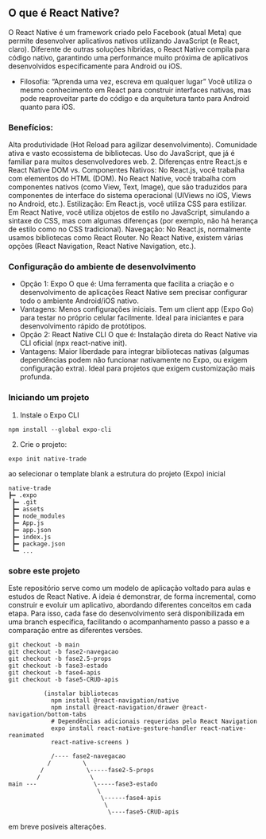 ## O que é React Native?
O React Native é um framework criado pelo Facebook (atual Meta) que permite desenvolver aplicativos nativos utilizando JavaScript (e React, claro). Diferente de outras soluções híbridas, o React Native compila para código nativo, garantindo uma performance muito próxima de aplicativos desenvolvidos especificamente para Android ou iOS.

- Filosofia: “Aprenda uma vez, escreva em qualquer lugar”
Você utiliza o mesmo conhecimento em React para construir interfaces nativas, mas pode reaproveitar parte do código e da arquitetura tanto para Android quanto para iOS.

### Benefícios:

Alta produtividade (Hot Reload para agilizar desenvolvimento).
Comunidade ativa e vasto ecossistema de bibliotecas.
Uso do JavaScript, que já é familiar para muitos desenvolvedores web.
2. Diferenças entre React.js e React Native
DOM vs. Componentes Nativos: No React.js, você trabalha com elementos do HTML (DOM). No React Native, você trabalha com componentes nativos (como View, Text, Image), que são traduzidos para componentes de interface do sistema operacional (UIViews no iOS, Views no Android, etc.).
Estilização: Em React.js, você utiliza CSS para estilizar. Em React Native, você utiliza objetos de estilo no JavaScript, simulando a sintaxe do CSS, mas com algumas diferenças (por exemplo, não há herança de estilo como no CSS tradicional).
Navegação: No React.js, normalmente usamos bibliotecas como React Router. No React Native, existem várias opções (React Navigation, React Native Navigation, etc.).
### Configuração do ambiente de desenvolvimento
- Opção 1: Expo
O que é: Uma ferramenta que facilita a criação e o desenvolvimento de aplicações React Native sem precisar configurar todo o ambiente Android/iOS nativo.
- Vantagens:
Menos configurações iniciais.
Tem um client app (Expo Go) para testar no próprio celular facilmente.
Ideal para iniciantes e para desenvolvimento rápido de protótipos.
- Opção 2: React Native CLI
O que é: Instalação direta do React Native via CLI oficial (npx react-native init).
- Vantagens:
Maior liberdade para integrar bibliotecas nativas (algumas dependências podem não funcionar nativamente no Expo, ou exigem configuração extra).
Ideal para projetos que exigem customização mais profunda.


### Iniciando um projeto

1. Instale o Expo CLI
```
npm install --global expo-cli

```
2. Crie o projeto:
```
expo init native-trade
```
ao selecionar o template blank a estrutura do projeto (Expo) inicial

```
native-trade
┣━ .expo
 ┣━ .git
 ┣━ assets
 ┣━ node_modules
 ┣━ App.js
 ┣━ app.json
 ┣━ index.js
 ┣━ package.json
 ┗━ ...
```
### sobre este projeto

Este repositório serve como um modelo de aplicação voltado para aulas e estudos de React Native. A ideia é demonstrar, de forma incremental, como construir e evoluir um aplicativo, abordando diferentes conceitos em cada etapa. Para isso, cada fase do desenvolvimento será disponibilizada em uma branch específica, facilitando o acompanhamento passo a passo e a comparação entre as diferentes versões.

```
git checkout -b main
git checkout -b fase2-navegacao
git checkout -b fase2.5-props
git checkout -b fase3-estado
git checkout -b fase4-apis
git checkout -b fase5-CRUD-apis
          
          (instalar bibliotecas
            npm install @react-navigation/native
            npm install @react-navigation/drawer @react-navigation/bottom-tabs
            # Dependências adicionais requeridas pelo React Navigation
            expo install react-native-gesture-handler react-native-reanimated
            react-native-screens )
            
            /---- fase2-navegacao 
           /         \
         /            \-----fase2-5-props
        /              \
main ---                \-----fase3-estado
                         \
                          \------fase4-apis
                           \
                            \----fase5-CRUD-apis

```

em breve posiveis alterações.